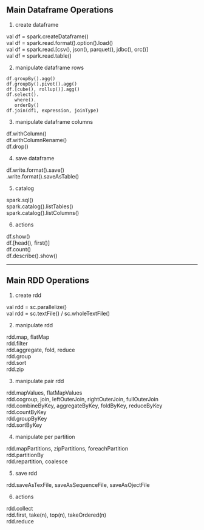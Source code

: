 
## Main Dataframe Operations

1) create dataframe

val df = spark.createDataframe()  
val df = spark.read.format().option().load()  
val df = spark.read.[csv(), json(), parquet(), jdbc(), orc()]  
val df = spark.read.table()

2) manipulate dataframe rows
```
df.groupBy().agg()  
df.groupBy().pivot().agg()  
df.[cube(), rollup()].agg()  
df.select().  
   where().  
   orderBy()  
df.join(df1, expression, joinType)
```
3) manipulate dataframe columns

df.withColumn()  
df.withColumnRename()  
df.drop()

4) save dataframe

df.write.format().save()  
  .write.format().saveAsTable()  
  
5) catalog

spark.sql()  
spark.catalog().listTables()  
spark.catalog().listColumns()

6) actions

df.show()  
df.[head(), first()]  
df.count()  
df.describe().show()
   
-------------

## Main RDD Operations

1) create rdd

val rdd = sc.parallelize()  
val rdd = sc.textFile() / sc.wholeTextFile()

2) manipulate rdd

rdd.map, flatMap  
rdd.filter  
rdd.aggregate, fold, reduce  
rdd.group  
rdd.sort  
rdd.zip

3) manipulate pair rdd

rdd.mapValues, flatMapValues  
rdd.cogroup, join, leftOuterJoin, rightOuterJoin, fullOuterJoin  
rdd.combineByKey, aggregateByKey, foldByKey, reduceByKey  
rdd.countByKey  
rdd.groupByKey  
rdd.sortByKey

4) manipulate per partition

rdd.mapPartitions, zipPartitions, foreachPartition  
rdd.partitionBy  
rdd.repartition, coalesce

5) save rdd

rdd.saveAsTexFile, saveAsSequenceFile, saveAsOjectFile

6) actions

rdd.collect  
rdd.first, take(n), top(n), takeOrdered(n)  
rdd.reduce
